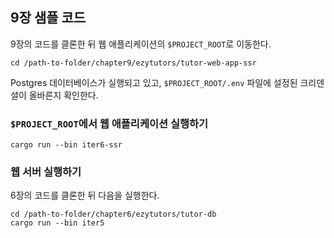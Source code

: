## 9장 샘플 코드

9장의 코드를 클론한 뒤 웹 애플리케이션의 `$PROJECT_ROOT`로 이동한다.

```
cd /path-to-folder/chapter9/ezytutors/tutor-web-app-ssr
```

Postgres 데이터베이스가 실행되고 있고, `$PROJECT_ROOT/.env` 파일에 설정된 크리덴셜이 올바른지 확인한다.

### `$PROJECT_ROOT`에서 웹 애플리케이션 실행하기

```
cargo run --bin iter6-ssr
```

### 웹 서버 실행하기

6장의 코드를 클론한 뒤 다음을 실행한다.

```
cd /path-to-folder/chapter6/ezytutors/tutor-db
cargo run --bin iter5
```

